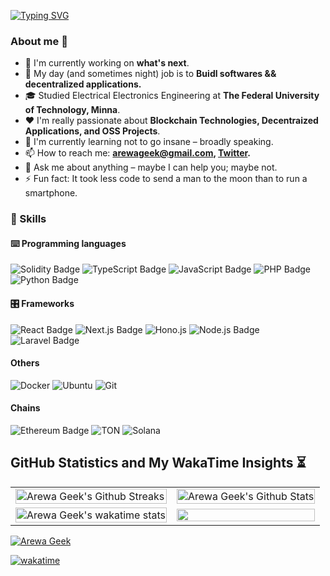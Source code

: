 <a href="https://git.io/typing-svg"><img src="https://readme-typing-svg.demolab.com?font=Fira+Code&size=30&pause=1000&color=F73DE3&width=700&height=70&lines=Hey%2C+I'm+Arewa+Geek;Software+%26%26+Blockchain+Engr.;I+Buidl+EVM+Contracts+%26+dApps;4%2B+Years+of+Coding+Experience;Open+to+learning+new+stuff" alt="Typing SVG" /></a>

### About me 💯

- 🔭 I'm currently working on **what's next**.
- 🔧 My day (and sometimes night) job is to **Buidl softwares && decentralized applications.**
- 🎓 Studied Electrical Electronics Engineering at **The Federal University of Technology, Minna**.
- ❤️ I'm really passionate about **Blockchain Technologies, Decentraized Applications, and OSS Projects**.
- 🌱 I'm currently learning not to go insane – broadly speaking.
- 📫 How to reach me: **[arewageek@gmail.com](mailto:arewageek@gmail.com), [Twitter](https://x.com/arewaofweb3).**
- 💬 Ask me about anything – maybe I can help you; maybe not.
- ⚡ Fun fact: It took less code to send a man to the moon than to run a smartphone.

### 🎯 Skills

#### ⌨️ Programming languages

![Solidity Badge](https://img.shields.io/badge/Solidity-363636?logo=solidity&logoColor=fff&style=for-the-badge)
![TypeScript Badge](https://img.shields.io/badge/TypeScript-3178C6?logo=typescript&logoColor=fff&style=for-the-badge)
![JavaScript Badge](https://img.shields.io/badge/JavaScript-F7DF1E?logo=javascript&logoColor=000&style=for-the-badge)
![PHP Badge](https://img.shields.io/badge/PHP-777BB4?logo=php&logoColor=fff&style=for-the-badge)
![Python Badge](https://img.shields.io/badge/Python-3776AB?logo=python&logoColor=fff&style=for-the-badge)

#### 🎛 Frameworks

![React Badge](https://img.shields.io/badge/React-61DAFB?logo=react&logoColor=000&style=for-the-badge)
![Next.js Badge](https://img.shields.io/badge/Next.js-000?logo=nextdotjs&logoColor=fff&style=for-the-badge)
![Hono.js](https://img.shields.io/badge/Hono-E36002.svg?style=for-the-badge&logo=Hono&logoColor=white)
![Node.js Badge](https://img.shields.io/badge/Node.js-5FA04E?logo=nodedotjs&logoColor=fff&style=for-the-badge)
![Laravel Badge](https://img.shields.io/badge/Laravel-FF2D20?logo=laravel&logoColor=fff&style=for-the-badge)

#### Others

![Docker](https://img.shields.io/badge/Docker-2496ED.svg?style=for-the-badge&logo=Docker&logoColor=white)
![Ubuntu](https://img.shields.io/badge/Ubuntu-E95420.svg?style=for-the-badge&logo=Ubuntu&logoColor=white)
![Git](https://img.shields.io/badge/Git-F05032.svg?style=for-the-badge&logo=Git&logoColor=white)


#### Chains

![Ethereum Badge](https://img.shields.io/badge/Ethereum-3C3C3D?logo=ethereum&logoColor=fff&style=for-the-badge)
![TON](https://img.shields.io/badge/TON-0098EA.svg?style=for-the-badge&logo=TON&logoColor=white)
![Solana](https://img.shields.io/badge/Solana-9945FF.svg?style=for-the-badge&logo=Solana&logoColor=white)

## GitHub Statistics and My WakaTime Insights ⏳

<table>
  <tbody>
     <tr>
	<td>
                <img align="center" width="100%" src="https://streak-stats.demolab.com?user=arewageek&theme=nightowl&hide_border=true&date_format=M%20j%5B%2C%20Y%5D" alt="Arewa Geek's Github Streaks" />
	</td>
        <td>
                <img align="center" width="100%" src="https://github-readme-stats.vercel.app/api?username=arewageek&hide_border=true&count_private=true&show_icons=true&hide_title=false&theme=nightowl&rank_icon=github&include_all_commits=true" alt="Arewa Geek's Github Stats" />
	</td>
      </tr>
       <tr>
	<td>
                <img align="center" width="100%" src="https://github-readme-stats.vercel.app/api/wakatime?username=@arewageek&hide_border=true&theme=nightowl" alt="Arewa Geek's wakatime stats" /> 
	</td>
        <td>
                <img align="center" width="100%" src="http://github-profile-summary-cards.vercel.app/api/cards/most-commit-language?username=arewageek&hide_border=true&theme=nightowl&v=1" /> 
	</td>
      </tr>

  </tbody>
<table>

[![Arewa Geek](https://github-readme-activity-graph.vercel.app/graph?username=arewageek&custom_title=Arewa%20Geek%27s%20activity%20chart&hide_border=true&theme=nightowl)](#)

[![wakatime](https://wakatime.com/badge/user/4af4fa51-e674-4708-836c-ccd8bc04aef2.svg)](https://wakatime.com/@4af4fa51-e674-4708-836c-ccd8bc04aef2?theme=nightowl)

